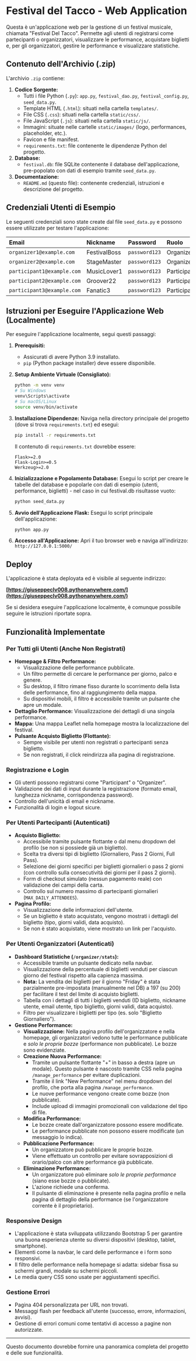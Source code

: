 # Festival del Tacco - Web Application

Questa è un'applicazione web per la gestione di un festival musicale, chiamata "Festival Del Tacco". Permette agli utenti di registrarsi come partecipanti o organizzatori, visualizzare le performance, acquistare biglietti e, per gli organizzatori, gestire le performance e visualizzare statistiche.

## Contenuto dell'Archivio (.zip)

L'archivio `.zip` contiene:

1.  **Codice Sorgente:**
    *   Tutti i file Python (`.py`): `app.py`, `festival_dao.py`, `festival_config.py`, `seed_data.py`.
    *   Template HTML (`.html`): situati nella cartella `templates/`.
    *   File CSS (`.css`): situati nella cartella `static/css/`.
    *   File JavaScript (`.js`): situati nella cartella `static/js/`.
    *   Immagini: situate nelle cartelle `static/images/` (logo, performances, placeholder, etc.).
    *   Favicon e file manifest.
    *   `requirements.txt`: file contenente le dipendenze Python del progetto.
2.  **Database:**
    *   `festival.db`: file SQLite contenente il database dell'applicazione, pre-popolato con dati di esempio tramite `seed_data.py`.
3.  **Documentazione:**
    *   `README.md` (questo file): contenente credenziali, istruzioni e descrizione del progetto.

## Credenziali Utenti di Esempio

Le seguenti credenziali sono state create dal file `seed_data.py` e possono essere utilizzate per testare l'applicazione:

| Email                      | Nickname      | Password    | Ruolo       |
| :------------------------- | :------------ | :---------- | :---------- |
| `organizer1@example.com`   | FestivalBoss  | `password123` | Organizer   |
| `organizer2@example.com`   | StageMaster   | `password123` | Organizer   |
| `participant1@example.com` | MusicLover1   | `password123` | Participant |
| `participant2@example.com` | Groover22     | `password123` | Participant |
| `participant3@example.com` | Fanatic3      | `password123` | Participant |

## Istruzioni per Eseguire l'Applicazione Web (Localmente)

Per eseguire l'applicazione localmente, segui questi passaggi:

1.  **Prerequisiti:**
    *   Assicurati di avere Python 3.9 installato.
    *   `pip` (Python package installer) deve essere disponibile.

2.  **Setup Ambiente Virtuale (Consigliato):**
    ```bash
    python -m venv venv
    # Su Windows
    venv\Scripts\activate
    # Su macOS/Linux
    source venv/bin/activate
    ```

3.  **Installazione Dipendenze:**
    Naviga nella directory principale del progetto (dove si trova `requirements.txt`) ed esegui:
    ```bash
    pip install -r requirements.txt
    ```
    Il contenuto di `requirements.txt` dovrebbe essere:
    ```
    Flask>=2.0
    Flask-Login>=0.5
    Werkzeug>=2.0
    ```

4.  **Inizializzazione e Popolamento Database:**
    Esegui lo script per creare le tabelle del database e popolarle con dati di esempio (utenti, performance, biglietti) - nel caso 
    in cui festival.db risultasse vuoto:
    ```bash
    python seed_data.py
    ```
    

5.  **Avvio dell'Applicazione Flask:**
    Esegui lo script principale dell'applicazione:
    ```bash
    python app.py
    ```

6.  **Accesso all'Applicazione:**
    Apri il tuo browser web e naviga all'indirizzo: `http://127.0.0.1:5000/`

## Deploy

L'applicazione è stata deployata ed è visibile al seguente indirizzo:

**[https://giuseppeclv008.pythonanywhere.com/](https://giuseppeclv008.pythonanywhere.com/)**

Se si desidera eseguire l'applicazione localmente, è comunque possibile seguire le istruzioni riportate sopra.

## Funzionalità Implementate

### Per Tutti gli Utenti (Anche Non Registrati)

*   **Homepage & Filtro Performance:**
    *   Visualizzazione delle performance pubblicate.
    *   Un filtro permette di cercare le performance per giorno, palco e genere.
    *   Su desktop, il filtro rimane fisso durante lo scorrimento della lista delle performance, fino al raggiungimento della mappa.
    *   Su dispositivi mobili, il filtro è accessibile tramite un pulsante che apre un modale.
*   **Dettaglio Performance:** Visualizzazione dei dettagli di una singola performance.
*   **Mappa:** Una mappa Leaflet nella homepage mostra la localizzazione del festival.
*   **Pulsante Acquisto Biglietto (Flottante):**
    *   Sempre visibile per utenti non registrati o partecipanti senza biglietto.
    *   Se non registrati, il click reindirizza alla pagina di registrazione.

### Registrazione e Login

*   Gli utenti possono registrarsi come "Participant" o "Organizer".
*   Validazione dei dati di input durante la registrazione (formato email, lunghezza nickname, corrispondenza password).
*   Controllo dell'unicità di email e nickname.
*   Funzionalità di login e logout sicure.

### Per Utenti Partecipanti (Autenticati)

*   **Acquisto Biglietto:**
    *   Accessibile tramite pulsante flottante o dal menu dropdown del profilo (se non si possiede già un biglietto).
    *   Scelta tra diversi tipi di biglietto (Giornaliero, Pass 2 Giorni, Full Pass).
    *   Selezione dei giorni specifici per biglietti giornalieri o pass 2 giorni (con controllo sulla consecutività dei giorni per il pass 2 giorni).
    *   Form di checkout simulato (nessun pagamento reale) con validazione dei campi della carta.
    *   Controllo sul numero massimo di partecipanti giornalieri (`MAX_DAILY_ATTENDEES`).
*   **Pagina Profilo:**
    *   Visualizzazione delle informazioni dell'utente.
    *   Se un biglietto è stato acquistato, vengono mostrati i dettagli del biglietto (tipo, giorni validi, data acquisto).
    *   Se non è stato acquistato, viene mostrato un link per l'acquisto.

### Per Utenti Organizzatori (Autenticati)

*   **Dashboard Statistiche (`/organizer/stats`):**
    *   Accessibile tramite un pulsante dedicato nella navbar.
    *   Visualizzazione della percentuale di biglietti venduti per ciascun giorno del festival rispetto alla capienza massima.
    *   **Nota:** La vendita dei biglietti per il giorno "Friday" è stata parzialmente pre-impostata (manualmente nel DB) a 197 (su 200) per facilitare il test del limite di acquisto biglietti.
    *   Tabella con i dettagli di tutti i biglietti venduti (ID biglietto, nickname utente, email utente, tipo biglietto, giorni validi, data acquisto).
    *   Filtro per visualizzare i biglietti per tipo (es. solo "Biglietto Giornaliero").
*   **Gestione Performance:**
    *   **Visualizzazione:** Nella pagina profilo dell'organizzatore e nella homepage, gli organizzatori vedono tutte le performance pubblicate e *solo le proprie bozze* (performance non pubblicate). Le bozze sono evidenziate.
    *   **Creazione Nuova Performance:**
        *   Tramite un pulsante flottante "+" in basso a destra (apre un modale). Questo pulsante è nascosto tramite CSS nella pagina `/manage_performance` per evitare duplicazioni.
        *   Tramite il link "New Performance" nel menu dropdown del profilo, che porta alla pagina `/manage_performance`.
        *   Le nuove performance vengono create come bozze (non pubblicate).
        *   Include upload di immagini promozionali con validazione del tipo di file.
    *   **Modifica Performance:**
        *   Le bozze create dall'organizzatore possono essere modificate.
        *   Le performance pubblicate non possono essere modificate (un messaggio lo indica).
    *   **Pubblicazione Performance:**
        *   Un organizzatore può pubblicare le proprie bozze.
        *   Viene effettuato un controllo per evitare sovrapposizioni di orario/palco con altre performance già pubblicate.
    *   **Eliminazione Performance:**
        *   Un organizzatore può eliminare *solo le proprie performance* (siano esse bozze o pubblicate).
        *   L'azione richiede una conferma.
        *   Il pulsante di eliminazione è presente nella pagina profilo e nella pagina di dettaglio della performance (se l'organizzatore corrente è il proprietario).

### Responsive Design

*   L'applicazione è stata sviluppata utilizzando Bootstrap 5 per garantire una buona esperienza utente su diversi dispositivi (desktop, tablet, smartphone).
*   Elementi come la navbar, le card delle performance e i form sono responsivi.
*   Il filtro delle performance nella homepage si adatta: sidebar fissa su schermi grandi, modale su schermi piccoli.
*   Le media query CSS sono usate per aggiustamenti specifici.

### Gestione Errori

*   Pagina 404 personalizzata per URL non trovati.
*   Messaggi flash per feedback all'utente (successo, errore, informazioni, avvisi).
*   Gestione di errori comuni come tentativi di accesso a pagine non autorizzate.

---

Questo documento dovrebbe fornire una panoramica completa del progetto e delle sue funzionalità.